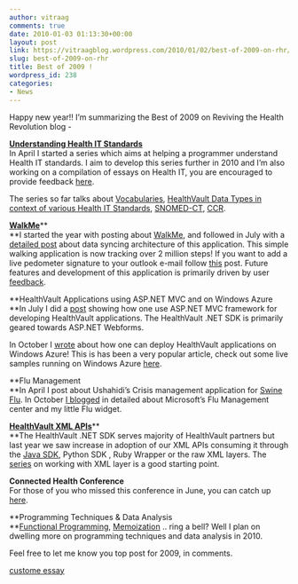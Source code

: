 ```yaml
---
author: vitraag
comments: true
date: 2010-01-03 01:13:30+00:00
layout: post
link: https://vitraagblog.wordpress.com/2010/01/02/best-of-2009-on-rhr/
slug: best-of-2009-on-rhr
title: Best of 2009 !
wordpress_id: 238
categories:
- News
---
```


Happy new year!! I’m summarizing the Best of 2009 on Reviving the Health Revolution blog -




[**Understanding Health IT Standards**](http://healthblog.vitraag.com/topics/vocabularies/)      
In April I started a series which aims at helping a programmer understand Health IT standards. I aim to develop this series further in 2010 and I’m also working on a compilation of essays on Health IT, you are encouraged to provide feedback [here](http://spreadsheets.google.com/viewform?hl=en&formkey=dEJOQUsyb0hvWndlNVBPNzdlcEwtU0E6MA). 




The series so far talks about [Vocabularies](http://healthblog.vitraag.com/2009/04/understanding-vocabularies-wait-what-did-you-say/), [HealthVault Data Types in context of various Health IT Standards](http://healthblog.vitraag.com/2009/07/understanding-vocabularies-2-healthvault-recommendations/), [SNOMED-CT](http://healthblog.vitraag.com/2009/10/understanding-snomed-ct/), [CCR](http://healthblog.vitraag.com/2009/10/understanding-ccr/).




[**WalkMe**](http://apps.healthvault.com/walkme)**        
**I started the year with posting about [WalkMe](http://healthblog.vitraag.com/2009/02/walkme-walk-with-your-friends/), and followed in July with a [detailed post](http://healthblog.vitraag.com/2009/07/syncing-with-healthvault-the-walkme-way/) about data syncing architecture of this application. This simple walking application is now tracking over 2 million steps! If you want to add a live pedometer signature to your outlook e-mail follow [this](http://healthblog.vitraag.com/2009/07/sharing-your-walkme-pedometer-using-e-mail-signature/) post. Future features and development of this application is primarily driven by user [feedback](http://walkme.uservoice.com/pages/11683-general). 




**HealthVault Applications using ASP.NET MVC and on Windows Azure       
**In July I did a [post](http://healthblog.vitraag.com/2009/07/talking-to-healthvault-via-aspnet-mvc-1/) showing how one use ASP.NET MVC framework for developing HealthVault applications. The HealthVault .NET SDK is primarily geared towards ASP.NET Webforms.




In October I [wrote](http://healthblog.vitraag.com/2009/10/healthvault-apps-on-windows-azure/) about how one can deploy HealthVault applications on Windows Azure! This is has been a very popular article, check out some live samples running on Windows Azure [here](http://hvsamples.cloudapp.net/).




**Flu Management       
**In April I post about Ushahidi’s Crisis management application for [Swine Flu](http://healthblog.vitraag.com/2009/04/swine-flu-crisis-management/). In October [I blogged](http://healthblog.vitraag.com/2009/10/guns-germs-and-steel/) in detailed about Microsoft’s Flu Management center and my little Flu widget.




[**HealthVault XML APIs**](http://healthblog.vitraag.com/2009/03/working-with-healthvault-xml-apis/)**        
**The HealthVault .NET SDK serves majority of HealthVault partners but last year we saw increase in adoption of our XML APIs consuming it through the [Java SDK](http://healthblog.vitraag.com/2009/12/enhanced-healthvault-java-library/), Python SDK , Ruby Wrapper or the raw XML layers. The [series](http://healthblog.vitraag.com/2009/03/working-with-healthvault-xml-apis/) on working with XML layer is a good starting point.




**Connected Health Conference**      
For those of you who missed this conference in June, you can catch up [here](http://healthblog.vitraag.com/2009/06/microsoft-connected-health-conference-cover-it-live/).




**Programming Techniques & Data Analysis     
**[Functional Programming](http://healthblog.vitraag.com/2009/12/f-functional-approach/), [Memoization](http://healthblog.vitraag.com/2009/12/memoization/) .. ring a bell? Well I plan on dwelling more on programming techniques and data analysis in 2010.


Feel free to let me know you top post for 2009, in comments.


[custome essay](http://essay4less.com/custom_essays)
